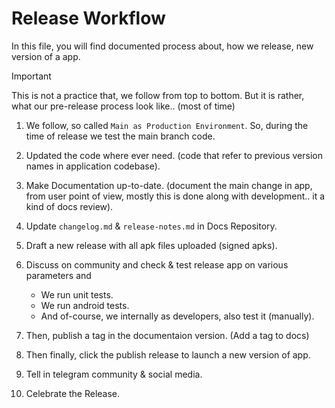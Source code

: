 # Release Workflow

In this file, you will find documented process about, how we release, new version of a app.

> [!IMPORTANT]
> This is not a practice that, we follow from top to bottom. 
> But it is rather, what our pre-release process look like.. (most of time)

1. We follow, so called `Main as Production Environment`. So, during the time of release we test the main branch code.

2. Updated the code where ever need. (code that refer to previous version names in application codebase).

3. Make Documentation up-to-date. (document the main change in app, from user point of view, mostly this is done along with development.. it a kind of docs review).

4. Update `changelog.md` & `release-notes.md` in Docs Repository.

5. Draft a new release with all apk files uploaded (signed apks).

6. Discuss on community and check & test release app on various parameters and

    - We run unit tests.
    - We run android tests.
    - And of-course, we internally as developers, also test it (manually).

7. Then, publish a tag in the documentaion version. (Add a tag to docs)

8. Then finally, click the publish release to launch a new version of app.

9. Tell in telegram community & social media.

10. Celebrate the Release.

